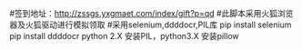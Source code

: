 #签到地址：http://zssgs.yxgmaet.com/index/gift?p=qd
#此脚本采用火狐浏览器及火狐驱动进行模拟领取
#采用selenium,ddddocr,PIL库
  pip install selenium
  pip install ddddocr
  python 2.X 安装PIL，python3.X 安装pillow
